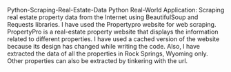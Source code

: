 Python-Scraping-Real-Estate-Data
Python Real-World Application: Scraping real estate property data from the Internet using BeautifulSoup and Requests libraries.
I have used the Propertypro website for web scraping. PropertyPro is a real-estate property website that displays the information related to different properties. I have used a cached version of the website because its design has changed while writing the code. Also, I have extracted the data of all the properties in Rock Springs, Wyoming only. Other properties can also be extracted by tinkering with the url.
